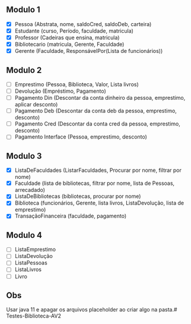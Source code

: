 ## Modulo 1
- [x] Pessoa (Abstrata, nome, saldoCred, saldoDeb, carteira)
- [x] Estudante (curso, Período, faculdade, matricula)
- [x] Professor (Cadeiras que ensina, matricula)
- [x] Bibliotecario (matricula, Gerente, Faculdade)
- [x] Gerente (Faculdade, ResponsávelPor(Lista de funcionários))

## Modulo 2
- [ ] Emprestimo (Pessoa, Biblioteca, Valor, Lista livros)
- [ ] Devolução (Empréstimo, Pagamento)
- [ ] Pagamento Din (Descontar da conta dinheiro da pessoa, emprestimo, aplicar desconto)
- [ ] Pagamento Deb (Descontar da conta deb da pessoa, emprestimo, desconto)
- [ ] Pagamento Cred (Descontar da conta cred da pessoa, emprestimo, desconto)
- [ ] Pagamento Interface (Pessoa, emprestimo, desconto)

## Modulo 3
- [x] ListaDeFaculdades (ListarFaculdades, Procurar por nome, filtrar por nome)
- [x] Faculdade (lista de bibliotecas, filtrar por nome, lista de Pessoas, arrecadado)
- [x] ListaDeBibliotecas (bibliotecas, procurar por nome)
- [x] Biblioteca (funcionários, Gerente, lista livros, ListaDevolução, lista de emprestimo)
- [x] TransaçãoFinanceira (faculdade, pagamento)

## Modulo 4
- [ ] ListaEmprestimo
- [ ] ListaDevolução
- [ ] ListaPessoas
- [ ] ListaLivros
- [ ] Livro

## Obs
Usar java 11 e apagar os arquivos placeholder ao criar algo na pasta.# Testes-Biblioteca-AV2

